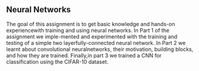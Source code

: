 ## Neural Networks

The goal of this assignment is to get basic knowledge and hands-on experiencewith training and using neural networks.  In Part 1 of the assignment we imple-mented and experimented with the training and testing of a simple two layerfully-connected neural network.  In Part 2 we learnt about convolutional neuralnetworks, their motivation, building blocks, and how they are trained.  Finally,in part 3 we trained a CNN for classification using the CIFAR-10 dataset.
